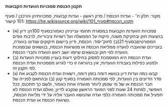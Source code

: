 **תקנון הכנסת**
**סמכויות הוועדות הקבועות**

מקור: חלק ח׳ - ועדות הכנסת / פרק ראשון - ועדות קבועות, סמכויותיהן והרכבן / סעיף 101
קישור: https://he.wikisource.org/wiki/תקנון_הכנסת#סעיף_101

 * (א) סמכויות הוועדות הקבועות במסגרת תחומי ענייניהן כאמורבסעיף 100הן: דיון בהצעות חוק ובחקיקת משנה, פיקוח על הממשלה ועל רשויות ציבוריות, לרבות גופים המפורטיםבסעיף 21(ב) לחוק־יסוד: הכנסת, ודיון ביישום חיקוקים שנדונו בוועדה, בעניינים שהועברו לוועדה ממליאת הכנסת או מנשיאות הכנסת, בנושאים שבסמכות הוועדה לפי חוק ובנושאים שיזמו יושב ראש הוועדה וחברי הכנסת.
 * (ב) ועדת הכנסת היא המוסמכת לפסוק בחילוקי דעות בעניין סמכויות הוועדות ולמנוע כפילות בעבודת הוועדות; אין בהוראה זו כדי לגרוע מסמכויות ועדת הכנסת לפי תקנון זה.
 * (ג) קבעו כמה ועדות דיון בנושא דומה בזמן דומה, רשאית ועדת הכנסת לקבוע את סדר הדיונים בין הוועדות, לפי סמכותה האמורה בסעיף קטן (ב) ובהתאם לפנייה של חבר הכנסת או של מי שזומן ליותר מוועדה אחת כאמור, ולשם כך תתכנס, ככל האפשר, לפחות 24 שעות לפני המועד הראשון שנקבע לדיון; ואולם ועדת הכנסת לא תפעיל את סמכותה האמורה כלפי ועדה שהנושא הועבר אליה על ידי מליאת הכנסת, נשיאות הכנסת או ועדת הכנסת.